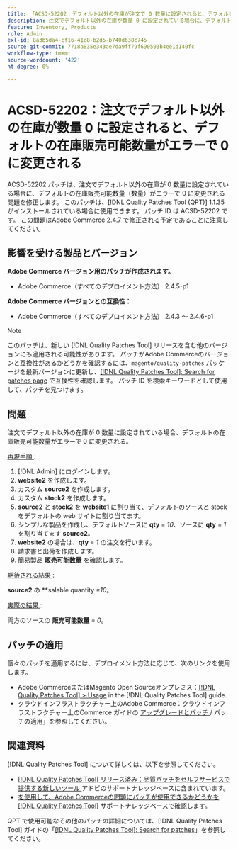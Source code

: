 ```yaml
---
title: 「ACSD-52202：デフォルト以外の在庫が注文で 0 数量に設定されると、デフォルトの在庫販売可能数量がエラーで 0 に変更される」
description: 注文でデフォルト以外の在庫が数量 0 に設定されている場合に、デフォルトの在庫販売可能数量が誤って 0 に変わるAdobe Commerceの問題を修正するために、ACSD-52202 パッチを適用します。
feature: Inventory, Products
role: Admin
exl-id: 8a3b5da4-cf16-41c8-b2d5-b740d638c745
source-git-commit: 7718a835e343ae7da9ff79f690503b4ee1d140fc
workflow-type: tm+mt
source-wordcount: '422'
ht-degree: 0%

---
```


# ACSD-52202：注文でデフォルト以外の在庫が数量 0 に設定されると、デフォルトの在庫販売可能数量がエラーで 0 に変更される

ACSD-52202 パッチは、注文でデフォルト以外の在庫が 0 数量に設定されている場合に、デフォルトの在庫販売可能数量（数量）がエラーで 0 に変更される問題を修正します。 このパッチは、[!DNL Quality Patches Tool (QPT)] 1.1.35 がインストールされている場合に使用できます。 パッチ ID は ACSD-52202 です。 この問題はAdobe Commerce 2.4.7 で修正される予定であることに注意してください。

## 影響を受ける製品とバージョン

**Adobe Commerce バージョン用のパッチが作成されます。**

* Adobe Commerce（すべてのデプロイメント方法） 2.4.5-p1

**Adobe Commerce バージョンとの互換性：**

* Adobe Commerce（すべてのデプロイメント方法） 2.4.3 ～ 2.4.6-p1

>[!NOTE]
>
>このパッチは、新しい [!DNL Quality Patches Tool] リリースを含む他のバージョンにも適用される可能性があります。 パッチがAdobe Commerceのバージョンと互換性があるかどうかを確認するには、`magento/quality-patches` パッケージを最新バージョンに更新し、[[!DNL Quality Patches Tool]: Search for patches page](https://experienceleague.adobe.com/tools/commerce-quality-patches/index.html?lang=ja) で互換性を確認します。 パッチ ID を検索キーワードとして使用して、パッチを見つけます。

## 問題

注文でデフォルト以外の在庫が 0 数量に設定されている場合、デフォルトの在庫販売可能数量がエラーで 0 に変更される。

<u> 再現手順 </u>:

1. [!DNL Admin] にログインします。
1. **website2** を作成します。
1. カスタム **source2** を作成します。
1. カスタム **stock2** を作成します。
1. **source2** と **stock2** を **website1** に割り当て、デフォルトのソースと stock をデフォルトの web サイトに割り当てます。
1. シンプルな製品を作成し、デフォルトソースに **qty** = *10*、ソースに **qty** = *1* を割り当てます **source2**。
1. **website2** の場合は、**qty** = *1* の注文を行います。
1. 請求書と出荷を作成します。
1. 簡易製品 **販売可能数量** を確認します。

<u> 期待される結果 </u>:

**source2** の **salable quantity *=*10**。

<u> 実際の結果 </u>:

両方のソースの **販売可能数量** = *0*。

## パッチの適用

個々のパッチを適用するには、デプロイメント方法に応じて、次のリンクを使用します。

* Adobe CommerceまたはMagento Open Sourceオンプレミス：[[!DNL Quality Patches Tool] > Usage](https://experienceleague.adobe.com/docs/commerce-operations/tools/quality-patches-tool/usage.html?lang=ja) in the [!DNL Quality Patches Tool] guide.
* クラウドインフラストラクチャー上のAdobe Commerce：クラウドインフラストラクチャー上のCommerce ガイドの [ アップグレードとパッチ ](https://experienceleague.adobe.com/docs/commerce-cloud-service/user-guide/develop/upgrade/apply-patches.html?lang=ja)/ パッチの適用」を参照してください。

## 関連資料

[!DNL Quality Patches Tool] について詳しくは、以下を参照してください。

* [[!DNL Quality Patches Tool]  リリース済み：品質パッチをセルフサービスで提供する新しいツール ](/help/announcements/adobe-commerce-announcements/magento-quality-patches-released-new-tool-to-self-serve-quality-patches.md) アドビのサポートナレッジベースに含まれています。
* [ を使用して、Adobe Commerceの問題にパッチが使用できるかどうかを  [!DNL Quality Patches Tool]](/help/support-tools/patches-available-in-qpt-tool/check-patch-for-magento-issue-with-magento-quality-patches.md) サポートナレッジベースで確認します。

QPT で使用可能なその他のパッチの詳細については、[!DNL Quality Patches Tool] ガイドの「[[!DNL Quality Patches Tool]: Search for patches](https://experienceleague.adobe.com/tools/commerce-quality-patches/index.html?lang=ja)」を参照してください。
